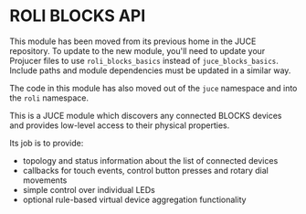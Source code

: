 # ROLI BLOCKS API

This module has been moved from its previous home in the JUCE repository. To
update to the new module, you'll need to update your Projucer files to use
`roli_blocks_basics` instead of `juce_blocks_basics`. Include paths and module
dependencies must be updated in a similar way.

The code in this module has also moved out of the `juce` namespace and into the
`roli` namespace.

This is a JUCE module which discovers any connected BLOCKS devices and provides
low-level access to their physical properties.

Its job is to provide:
- topology and status information about the list of connected devices
- callbacks for touch events, control button presses and rotary dial movements
- simple control over individual LEDs
- optional rule-based virtual device aggregation functionality
